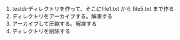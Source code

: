 1. testdirディレクトリを作って、そこにfile1.txt から file5.txt まで作る
2. ディレクトリをアーカイブする。解凍する
3. アーカイブして圧縮する。解凍する
4. ディレクトリを削除する
